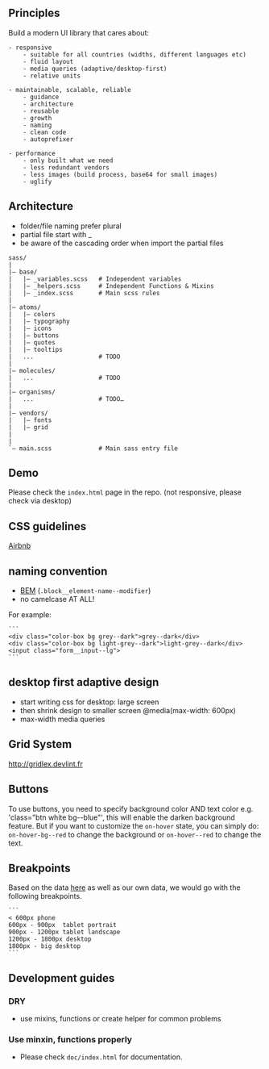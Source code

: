 ## Principles

Build a modern UI library that cares about:

	- responsive
		- suitable for all countries (widths, different languages etc)
		- fluid layout
		- media queries (adaptive/desktop-first)
		- relative units

	- maintainable, scalable, reliable
		- guidance
		- architecture
		- reusable
		- growth
		- naming
		- clean code
		- autoprefixer
	
	- performance
		- only built what we need
		- less redundant vendors
		- less images (build process, base64 for small images)
		- uglify


##  Architecture 

- folder/file naming prefer plural
- partial file start with _
- be aware of the cascading order when import the partial files

```
sass/
|
|– base/
|   |– _variables.scss   # Independent variables
|   |– _helpers.scss     # Independent Functions & Mixins
|   |– _index.scss       # Main scss rules
|
|– atoms/
|   |– colors
|   |– typography
|   |– icons
|   |– buttons
|   |– quotes
|   |– tooltips
|   ...                  # TODO
|
|– molecules/
|   ...                  # TODO
|
|– organisms/
|   ...                  # TODO…
|
|– vendors/
|   |– fonts
|   |– grid
|
|
`– main.scss             # Main sass entry file
```

## Demo

Please check the `index.html` page in the repo. (not responsive, please check via desktop)

## CSS guidelines

[Airbnb](https://github.com/airbnb/css)

## naming convention
- [BEM](http://getbem.com/) (`.block__element-name--modifier`)
- no camelcase AT ALL!

For example:

	```
	<div class="color-box bg grey--dark">grey--dark</div>
	<div class="color-box bg light-grey--dark">light-grey--dark</div>
	<input class="form__input--lg">
	```

## desktop first adaptive design

- start writing css for desktop: large screen
- then shrink design to smaller screen
	@media(max-width: 600px)
- max-width media queries

## Grid System

http://gridlex.devlint.fr

## Buttons

To use buttons, you need to specify background color AND text color e.g. 'class="btn white bg--blue"', this will enable the darken background feature. But if you want to customize the `on-hover` state, you can simply do: `on-hover-bg--red` to change the background or `on-hover--red` to change the text.

## Breakpoints

Based on the data [here](http://gs.statcounter.com/screen-resolution-stats) as well as our own data, we would go with the following breakpoints.

	```
	< 600px phone
    600px - 900px  tablet portrait
    900px - 1200px tablet landscape
    1200px - 1800px desktop
    1800px - big desktop
	```

## Development guides

### DRY
	
- use mixins, functions or create helper for common problems

### Use minxin, functions properly

 - Please check `doc/index.html` for documentation.